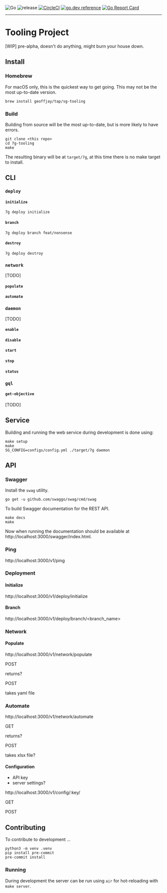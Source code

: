 ![Go](https://github.com/geoffjay/7g-tooling/workflows/Go/badge.svg)
![release](https://github.com/geoffjay/7g-tooling/workflows/release/badge.svg)
[![CircleCI](https://circleci.com/gh/geoffjay/7g-tooling.svg?style=shield)](https://app.circleci.com/pipelines/github/geoffjay/7g-tooling)
[![go.dev reference](https://img.shields.io/badge/go.dev-reference-007d9c?logo=go&logoColor=white&style=flat-square)](https://pkg.go.dev/github.com/geoffjay/7g-tooling)
[![Go Report Card](https://goreportcard.com/badge/github.com/geoffjay/7g-tooling)](https://goreportcard.com/report/github.com/geoffjay/7g-tooling)

---

# Tooling Project

[WIP] pre-alpha, doesn't do anything, might burn your house down.

## Install

### Homebrew

For macOS only, this is the quickest way to get going. This may not be the most up-to-date version.

```shell
brew install geoffjay/tap/sg-tooling
```

### Build

Building from source will be the most up-to-date, but is more likely to have errors.

```shell
git clone <this repo>
cd 7g-tooling
make
```

The resulting binary will be at `target/7g`, at this time there is no make target to install.

## CLI

### `deploy`

#### `initialize`

```shell
7g deploy initialize
```

#### `branch`

```shell
7g deploy branch feat/nonsense
```

#### `destroy`

```shell
7g deploy destroy
```

### `network`

[TODO]

#### `populate`

#### `automate`

### `daemon`

[TODO]

#### `enable`

#### `disable`

#### `start`

#### `stop`

#### `status`

### `gql`

#### `get-objective`

[TODO]

## Service

Building and running the web service during development is done using:

```shell
make setup
make
SG_CONFIG=configs/config.yml ./target/7g daemon
```

## API

### Swagger

Install the `swag` utility.

```shell
go get -u github.com/swaggo/swag/cmd/swag
```

To build Swagger documentation for the REST API.

```shell
make docs
make
```

Now when running the documentation should be available at http://localhost:3000/swagger/index.html.

### Ping

http://localhost:3000/v1/ping

### Deployment

#### Initialize

[priority]: 3

http://localhost:3000/v1/deploy/initialize

#### Branch

[priority]: 3

http://localhost:3000/v1/deploy/branch/<branch_name>

### Network

#### Populate

[priority]: 1

http://localhost:3000/v1/network/populate

POST

returns?

POST

takes yaml file

### Automate

[priority]: 2

http://localhost:3000/v1/network/automate

GET

returns?

POST

takes xlsx file?

#### Configuration

[priority]: 2

- API key
- server settings?

http://localhost:3000/v1/config/:key/

GET

POST

## Contributing

To contribute to development ...

```shell
python3 -m venv .venv
pip install pre-commit
pre-commit install
```

### Running

During development the server can be run using `air` for hot-reloading with `make server`.
